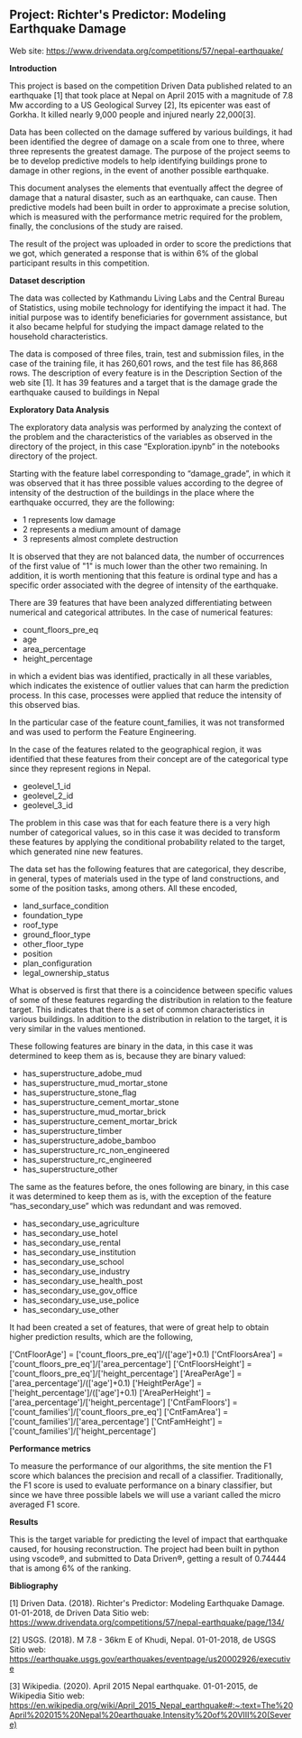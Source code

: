 ## Project: Richter's Predictor: Modeling Earthquake Damage

Web site: https://www.drivendata.org/competitions/57/nepal-earthquake/


**Introduction**

This project is based on the competition Driven Data published related to an earthquake [1] that took place at Nepal on April 2015 with a magnitude of 7.8 Mw according to a US Geological Survey [2], Its epicenter was east of Gorkha. It killed nearly 9,000 people and injured nearly 22,000[3].

Data has been collected on the damage suffered by various buildings, it had been identified the degree of damage on a scale from one to three, where three represents the greatest damage. The purpose of the project seems to be to develop predictive models to help identifying buildings prone to damage in other regions, in the event of another possible earthquake.

This document analyses the elements that eventually affect the degree of damage that a natural disaster, such as an earthquake, can cause. Then predictive models had been built in order to approximate a precise solution, which is measured with the performance metric required for the problem, finally, the conclusions of the study are raised.

The result of the project was uploaded in order to score the predictions that we got, which generated a response that is within 6% of the global participant results in this competition.


**Dataset description**

The data was collected by Kathmandu Living Labs and the Central Bureau of Statistics, using mobile technology for identifying the impact it had. The initial purpose was to identify beneficiaries for government assistance, but it also became helpful for studying the impact damage related to the household characteristics.


The data is composed of three files, train, test and submission files, in the case of the training file, it has 260,601 rows, and the test file has 86,868 rows. The description of every feature is in the Description Section of the web site [1]. It has 39 features and a target that is the damage grade the earthquake caused to buildings in Nepal


**Exploratory Data Analysis**


The exploratory data analysis was performed by analyzing the context of the problem and the characteristics of the variables as observed in the directory of the project, in this case “Exploration.ipynb” in the notebooks directory of the project.

Starting with the feature label corresponding to “damage_grade”, in which it was observed that it has three possible values according to the degree of intensity of the destruction of the buildings in the place where the earthquake occurred, they are the following:

* 1 represents low damage
* 2 represents a medium amount of damage
* 3 represents almost complete destruction

It is observed that they are not balanced data, the number of occurrences of the first value of "1" is much lower than the other two remaining. In addition, it is worth mentioning that this feature is ordinal type and has a specific order associated with the degree of intensity of the earthquake.

There are 39 features that have been analyzed differentiating between numerical and categorical attributes. In the case of numerical features:

* count_floors_pre_eq
* age
* area_percentage
* height_percentage

in which a evident bias was identified, practically in all these variables, which indicates the existence of outlier values that can harm the prediction process. In this case, processes were applied that reduce the intensity of this observed bias.

In the particular case of the feature count_families, it was not transformed and was used to perform the Feature Engineering.

In the case of the features related to the geographical region, it was identified that these features from their concept are of the categorical type since they represent regions in Nepal.

* geolevel_1_id
* geolevel_2_id
* geolevel_3_id

The problem in this case was that for each feature there is a very high number of categorical values, so in this case it was decided to transform these features by applying the conditional probability related to the target, which generated nine new features.


The data set has the following features that are categorical, they describe, in general, types of materials used in the type of land constructions, and some of the position tasks, among others. All these encoded,

* land_surface_condition
* foundation_type
* roof_type
* ground_floor_type
* other_floor_type
* position
* plan_configuration
* legal_ownership_status

What is observed is first that there is a coincidence between specific values of some of these features regarding the distribution in relation to the feature target. This indicates that there is a set of common characteristics in various buildings. In addition to the distribution in relation to the target, it is very similar in the values mentioned.

These following features are binary in the data, in this case it was determined to keep them as is, because they are binary valued:

* has_superstructure_adobe_mud
* has_superstructure_mud_mortar_stone
* has_superstructure_stone_flag
* has_superstructure_cement_mortar_stone
* has_superstructure_mud_mortar_brick
* has_superstructure_cement_mortar_brick
* has_superstructure_timber
* has_superstructure_adobe_bamboo
* has_superstructure_rc_non_engineered
* has_superstructure_rc_engineered
* has_superstructure_other

The same as the features before, the ones following are binary, in this case it was determined to keep them as is, with the exception of the feature “has_secondary_use” which was redundant and was removed.


* has_secondary_use_agriculture
* has_secondary_use_hotel
* has_secondary_use_rental
* has_secondary_use_institution
* has_secondary_use_school
* has_secondary_use_industry
* has_secondary_use_health_post
* has_secondary_use_gov_office
* has_secondary_use_use_police
* has_secondary_use_other


It had been created a set of features, that were of great help to obtain higher prediction results, which are the following,


['CntFloorAge'] = ['count_floors_pre_eq']/(['age']+0.1)
['CntFloorsArea'] = ['count_floors_pre_eq']/['area_percentage']
['CntFloorsHeight'] = ['count_floors_pre_eq']/['height_percentage']
['AreaPerAge'] = ['area_percentage']/(['age']+0.1)
['HeightPerAge'] = ['height_percentage']/(['age']+0.1)
['AreaPerHeight'] = ['area_percentage']/['height_percentage']
['CntFamFloors'] = ['count_families']/['count_floors_pre_eq']
['CntFamArea'] = ['count_families']/['area_percentage']
['CntFamHeight'] = ['count_families']/['height_percentage']


**Performance metrics**

To measure the performance of our algorithms, the site mention the F1 score which balances the precision and recall of a classifier. Traditionally, the F1 score is used to evaluate performance on a binary classifier, but since we have three possible labels we will use a variant called the micro averaged F1 score.


**Results**

This is the target variable for predicting the level of impact that earthquake caused, for housing reconstruction. The project had been built in python using vscode®, and submitted to Data Driven®, getting a result of 0.74444 that is among 6% of the ranking.


**Bibliography**

[1] Driven Data. (2018). Richter's Predictor: Modeling Earthquake Damage. 01-01-2018, de Driven Data Sitio web: 
https://www.drivendata.org/competitions/57/nepal-earthquake/page/134/

[2] USGS. (2018). M 7.8 - 36km E of Khudi, Nepal. 01-01-2018, de USGS Sitio web: https://earthquake.usgs.gov/earthquakes/eventpage/us20002926/executive

[3] Wikipedia. (2020). April 2015 Nepal earthquake. 01-01-2015, de Wikipedia Sitio web: https://en.wikipedia.org/wiki/April_2015_Nepal_earthquake#:~:text=The%20April%202015%20Nepal%20earthquake,Intensity%20of%20VIII%20(Severe)




